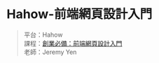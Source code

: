 # Hahow-前端網頁設計入門
> 平台：Hahow <br>
課程：[創業必備：前端網頁設計入門](https://hahow.in/courses/56c1e3b3e91d590900234105/discussions) <br>
老師：Jeremy Yen <br>

